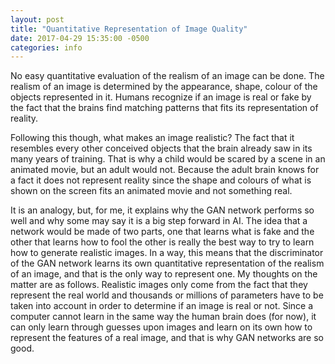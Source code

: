 ```yaml
---
layout: post
title: "Quantitative Representation of Image Quality"
date: 2017-04-29 15:35:00 -0500
categories: info
---
```


No easy quantitative evaluation of the realism of an image can be done. The realism of an image is determined by the appearance, shape, colour of the objects represented in it. Humans recognize if an image is real or fake by the fact that the brains find matching patterns that fits its representation of reality.

Following this though, what makes an image realistic? The fact that it resembles every other conceived objects that the brain already saw in its many years of training. That is why a child would be scared by a scene in an animated movie, but an adult would not. Because the adult brain knows for a fact it does not represent reality since the shape and colours of what is shown on the screen fits an animated movie and not something real.

It is an analogy, but, for me, it explains why the GAN network performs so well and why some may say it is a big step forward in AI. The idea that a network would be made of two parts, one that learns what is fake and the other that learns how to fool the other is really the best way to try to learn how to generate realistic images. In a way, this means that the discriminator of the GAN network learns its own quantitative representation of the realism of an image, and that is the only way to represent one. My thoughts on the matter are as follows. Realistic images only come from the fact that they represent the real world and thousands or millions of parameters have to be taken into account in order to determine if an image is real or not. Since a computer cannot learn in the same way the human brain does (for now), it can only learn through guesses upon images and learn on its own how to represent the features of a real image, and that is why GAN networks are so good.
